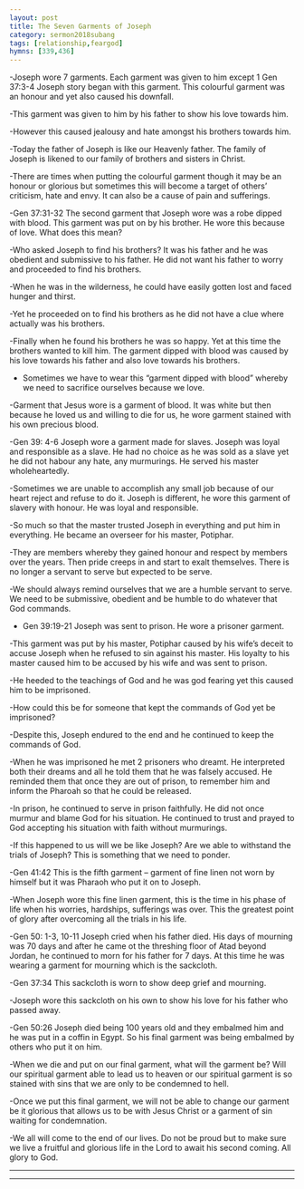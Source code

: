 ```yaml
---
layout: post
title: The Seven Garments of Joseph
category: sermon2018subang
tags: [relationship,feargod]
hymns: [339,436]
---
```

-Joseph wore 7 garments. Each garment was given to him except 1
Gen 37:3-4 Joseph story began with this garment. This colourful garment was an honour and yet also caused his downfall. 

-This garment was given to him by his father to show his love towards him.

-However this caused jealousy and hate amongst his brothers towards him. 

-Today the father of Joseph is like our Heavenly father. The family of Joseph is likened to our family of brothers and sisters in Christ. 

-There are times when putting the colourful garment though it may be an honour or glorious but sometimes this will become a target of others’ criticism, hate and envy. It can also be a cause of pain and sufferings. 

-Gen 37:31-32 The second garment that Joseph wore was a robe dipped with blood. This garment was put on by his brother. He wore this because of love. What does this mean? 

-Who asked Joseph to find his brothers? It was his father and he was obedient and submissive to his father. He did not want his father to worry and proceeded to find his brothers. 

-When he was in the wilderness, he could have easily gotten lost and faced hunger and thirst. 

-Yet he proceeded on to find his brothers as he did not have a clue where actually was his brothers. 

-Finally when he found his brothers he was so happy. Yet at this time the brothers wanted to kill him. The garment dipped with blood was caused by his love towards his father and also love towards his brothers. 

- Sometimes we have to wear this “garment dipped with blood” whereby we need to sacrifice ourselves because we love. 

-Garment that Jesus wore is a garment of blood. It was white but then because he loved us and willing to die for us, he wore garment stained with his own precious blood. 

-Gen 39: 4-6 Joseph wore a garment made for slaves. Joseph was loyal and responsible as a slave. He had no choice as he was sold as a slave yet he did not habour any hate, any murmurings. He served his master wholeheartedly. 

-Sometimes we are unable to accomplish any small job because of our heart reject and refuse to do it. Joseph is different, he wore this garment of slavery with honour. He was loyal and responsible. 

-So much so that the master trusted Joseph in everything and put him in everything. He became an overseer for his master, Potiphar. 

-They are members whereby they gained honour and respect by members over the years. Then pride creeps in and start to exalt themselves.  There is no longer a servant to serve but expected to be serve. 

-We should always remind ourselves that we are a humble servant to serve. We need to be submissive, obedient and be humble to do whatever that God commands. 

- Gen 39:19-21 Joseph was sent to prison. He wore a prisoner garment. 

-This garment was put by his master, Potiphar caused by his wife’s deceit to accuse Joseph when he refused to sin against his master. His loyalty to his master caused him to be accused by his wife and was sent to prison. 

-He heeded to the teachings of God and he was god fearing yet this caused him to be imprisoned. 

-How could this be for someone that kept the commands of God yet be imprisoned? 

-Despite this, Joseph endured to the end and he continued to keep the commands of God. 

-When he was imprisoned he met 2 prisoners who dreamt. He interpreted both their dreams and all he told them that he was falsely accused. He reminded them that once they are out of prison, to remember him and inform the Pharoah so that he could be released. 

-In prison, he continued to serve in prison faithfully. He did not once murmur and blame God for his situation. He continued to trust and prayed to God accepting his situation with faith without murmurings. 

-If this happened to us will we be like Joseph? Are we able to withstand the trials of Joseph? This is something that we need to ponder. 

-Gen 41:42 This is the fifth garment – garment of fine linen not worn by himself but it was Pharaoh who put it on to Joseph.

-When Joseph wore this fine linen garment, this is the time in his phase of life when his worries, hardships, sufferings was over. This the greatest point of glory after overcoming all the trials in his life. 

-Gen 50: 1-3, 10-11 Joseph cried when his father died. His days of mourning was 70 days and after he came ot the threshing floor of Atad beyond Jordan, he continued to morn for his father for 7 days. At this time he was wearing a garment for mourning which is the sackcloth. 

-Gen 37:34 This sackcloth is worn to show deep grief and mourning.

-Joseph wore this sackcloth on his own to show his love for his father who passed away. 

-Gen 50:26 Joseph died being 100 years old and they embalmed him and he was put in a coffin in Egypt. So his final garment was being embalmed by others who put it on him. 

-When we die and put on our final garment, what will the garment be? Will our spiritual garment able to lead us to heaven or our spiritual garment is so stained with sins that we are only to be condemned to hell. 

-Once we put this final garment, we will not be able to change our garment be it glorious that allows us to be with Jesus 
Christ or a garment of sin waiting for condemnation. 

-We all will come to the end of our lives. Do not be proud but to make sure we live a fruitful and glorious life in the Lord to await his second coming. 
All glory to God. 







----
****

